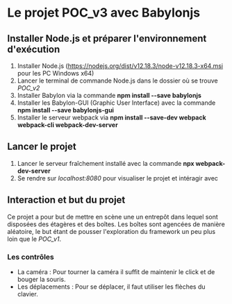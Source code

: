 # Le projet POC_v3 avec Babylonjs

## Installer Node.js et préparer l'environnement d'exécution

1. Installer Node.js (https://nodejs.org/dist/v12.18.3/node-v12.18.3-x64.msi pour les PC Windows x64)
2. Lancer le terminal de commande Node.js dans le dossier où se trouve *POC_v2*
3. Installer Babylon via la commande **npm install --save babylonjs**
4. Installer les Babylon-GUI (Graphic User Interface) avec la commande **npm install --save babylonjs-gui**
5. Installer le serveur webpack via **npm install --save-dev webpack webpack-cli webpack-dev-server**

## Lancer le projet

1. Lancer le serveur fraîchement installé avec la commande **npx webpack-dev-server**
2. Se rendre sur *localhost:8080* pour visualiser le projet et intéragir avec

## Interaction et but du projet

Ce projet a pour but de mettre en scène une un entrepôt dans lequel sont disposées des étagères et des boîtes.
Les boîtes sont agencées de manière aléatoire, le but étant de pousser l'exploration du framework un peu plus loin que le *POC_v1*.

### Les contrôles

* La caméra : Pour tourner la caméra il suffit de maintenir le click et de bouger la souris.
* Les déplacements : Pour se déplacer, il faut utiliser les flèches du clavier.
